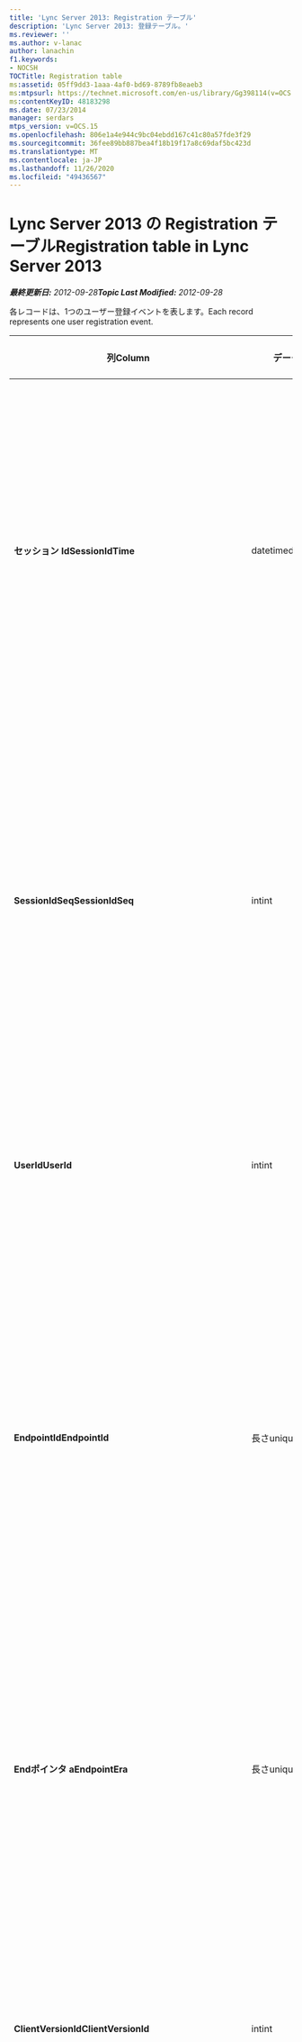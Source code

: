 ```yaml
---
title: 'Lync Server 2013: Registration テーブル'
description: 'Lync Server 2013: 登録テーブル。'
ms.reviewer: ''
ms.author: v-lanac
author: lanachin
f1.keywords:
- NOCSH
TOCTitle: Registration table
ms:assetid: 05ff9dd3-1aaa-4af0-bd69-8789fb8eaeb3
ms:mtpsurl: https://technet.microsoft.com/en-us/library/Gg398114(v=OCS.15)
ms:contentKeyID: 48183298
ms.date: 07/23/2014
manager: serdars
mtps_version: v=OCS.15
ms.openlocfilehash: 806e1a4e944c9bc04ebdd167c41c80a57fde3f29
ms.sourcegitcommit: 36fee89bb887bea4f18b19f17a8c69daf5bc423d
ms.translationtype: MT
ms.contentlocale: ja-JP
ms.lasthandoff: 11/26/2020
ms.locfileid: "49436567"
---
```

# <a name="registration-table-in-lync-server-2013"></a><span data-ttu-id="65dc9-103">Lync Server 2013 の Registration テーブル</span><span class="sxs-lookup"><span data-stu-id="65dc9-103">Registration table in Lync Server 2013</span></span>

<div data-xmlns="http://www.w3.org/1999/xhtml">

<div class="topic" data-xmlns="http://www.w3.org/1999/xhtml" data-msxsl="urn:schemas-microsoft-com:xslt" data-cs="https://msdn.microsoft.com/">

<div data-asp="https://msdn2.microsoft.com/asp">



</div>

<div id="mainSection">

<div id="mainBody"><span data-ttu-id="65dc9-104">

<span> </span></span><span class="sxs-lookup"><span data-stu-id="65dc9-104">

<span> </span></span></span>

<span data-ttu-id="65dc9-105">_**最終更新日:** 2012-09-28_</span><span class="sxs-lookup"><span data-stu-id="65dc9-105">_**Topic Last Modified:** 2012-09-28_</span></span>

<span data-ttu-id="65dc9-106">各レコードは、1つのユーザー登録イベントを表します。</span><span class="sxs-lookup"><span data-stu-id="65dc9-106">Each record represents one user registration event.</span></span>


<table>
<colgroup>
<col style="width: 25%" />
<col style="width: 25%" />
<col style="width: 25%" />
<col style="width: 25%" />
</colgroup>
<thead>
<tr class="header">
<th><span data-ttu-id="65dc9-107">列</span><span class="sxs-lookup"><span data-stu-id="65dc9-107">Column</span></span></th>
<th><span data-ttu-id="65dc9-108">データ型</span><span class="sxs-lookup"><span data-stu-id="65dc9-108">Data Type</span></span></th>
<th><span data-ttu-id="65dc9-109">キー/インデックス</span><span class="sxs-lookup"><span data-stu-id="65dc9-109">Key/Index</span></span></th>
<th><span data-ttu-id="65dc9-110">詳細</span><span class="sxs-lookup"><span data-stu-id="65dc9-110">Details</span></span></th>
</tr>
</thead>
<tbody>
<tr class="odd">
<td><p><span data-ttu-id="65dc9-111"><strong>セッション Id</strong></span><span class="sxs-lookup"><span data-stu-id="65dc9-111"><strong>SessionIdTime</strong></span></span></p></td>
<td><p><span data-ttu-id="65dc9-112">datetime</span><span class="sxs-lookup"><span data-stu-id="65dc9-112">datetime</span></span></p></td>
<td><p><span data-ttu-id="65dc9-113">プライマリ、外部</span><span class="sxs-lookup"><span data-stu-id="65dc9-113">Primary, Foreign</span></span></p></td>
<td><p><span data-ttu-id="65dc9-114">セッション要求の時刻。</span><span class="sxs-lookup"><span data-stu-id="65dc9-114">Time of session request.</span></span> <span data-ttu-id="65dc9-115">セッションを一意に識別するために <strong>Sessionidseq</strong> と組み合わせて使用されます。</span><span class="sxs-lookup"><span data-stu-id="65dc9-115">Used in conjunction with <strong>SessionIdSeq</strong> to uniquely identify a session.</span></span> <span data-ttu-id="65dc9-116">詳細については、「 <a href="lync-server-2013-dialogs-table.md">Lync Server 2013 のダイアログテーブル</a> 」を参照してください。</span><span class="sxs-lookup"><span data-stu-id="65dc9-116">See the <a href="lync-server-2013-dialogs-table.md">Dialogs table in Lync Server 2013</a> for more information.</span></span></p></td>
</tr>
<tr class="even">
<td><p><span data-ttu-id="65dc9-117"><strong>SessionIdSeq</strong></span><span class="sxs-lookup"><span data-stu-id="65dc9-117"><strong>SessionIdSeq</strong></span></span></p></td>
<td><p><span data-ttu-id="65dc9-118">int</span><span class="sxs-lookup"><span data-stu-id="65dc9-118">int</span></span></p></td>
<td><p><span data-ttu-id="65dc9-119">プライマリ、外部</span><span class="sxs-lookup"><span data-stu-id="65dc9-119">Primary, Foreign</span></span></p></td>
<td><p><span data-ttu-id="65dc9-120">セッションを識別する ID 番号。</span><span class="sxs-lookup"><span data-stu-id="65dc9-120">ID number to identify the session.</span></span> <span data-ttu-id="65dc9-121">セッションを一意に識別するために <strong>Sessionidtime</strong> と組み合わせて使用されます。</span><span class="sxs-lookup"><span data-stu-id="65dc9-121">Used in conjunction with <strong>SessionIdTime</strong> to uniquely identify a session.</span></span> <span data-ttu-id="65dc9-122">詳細については、「 <a href="lync-server-2013-dialogs-table.md">Lync Server 2013 のダイアログテーブル</a> 」を参照してください。</span><span class="sxs-lookup"><span data-stu-id="65dc9-122">See the <a href="lync-server-2013-dialogs-table.md">Dialogs table in Lync Server 2013</a> for more information.</span></span></p></td>
</tr>
<tr class="odd">
<td><p><span data-ttu-id="65dc9-123"><strong>UserId</strong></span><span class="sxs-lookup"><span data-stu-id="65dc9-123"><strong>UserId</strong></span></span></p></td>
<td><p><span data-ttu-id="65dc9-124">int</span><span class="sxs-lookup"><span data-stu-id="65dc9-124">int</span></span></p></td>
<td><p><span data-ttu-id="65dc9-125">外部</span><span class="sxs-lookup"><span data-stu-id="65dc9-125">Foreign</span></span></p></td>
<td><p><span data-ttu-id="65dc9-126">ユーザー ID。</span><span class="sxs-lookup"><span data-stu-id="65dc9-126">The user ID.</span></span> <span data-ttu-id="65dc9-127">詳細については、「 <a href="lync-server-2013-users-table.md">Lync Server 2013 のユーザーテーブル</a> 」を参照してください。</span><span class="sxs-lookup"><span data-stu-id="65dc9-127">See the <a href="lync-server-2013-users-table.md">Users table in Lync Server 2013</a> for more information.</span></span></p></td>
</tr>
<tr class="even">
<td><p><span data-ttu-id="65dc9-128"><strong>EndpointId</strong></span><span class="sxs-lookup"><span data-stu-id="65dc9-128"><strong>EndpointId</strong></span></span></p></td>
<td><p><span data-ttu-id="65dc9-129">長さ</span><span class="sxs-lookup"><span data-stu-id="65dc9-129">uniqueidentifier</span></span></p></td>
<td></td>
<td><p><span data-ttu-id="65dc9-130">登録エンドポイントを識別する GUID。</span><span class="sxs-lookup"><span data-stu-id="65dc9-130">A GUID to identify a registration endpoint.</span></span> <span data-ttu-id="65dc9-131">通常、同じユーザーの同じコンピューターの register イベントには、同じエンドポイント ID があります。</span><span class="sxs-lookup"><span data-stu-id="65dc9-131">Usually the register event from the same computer of the same user will have the same endpoint ID.</span></span> <span data-ttu-id="65dc9-132">各コンピューターには、別のエンドポイント ID があります。</span><span class="sxs-lookup"><span data-stu-id="65dc9-132">Different machines have a different endpoint ID.</span></span></p></td>
</tr>
<tr class="odd">
<td><p><span data-ttu-id="65dc9-133"><strong>Endポインタ a</strong></span><span class="sxs-lookup"><span data-stu-id="65dc9-133"><strong>EndpointEra</strong></span></span></p></td>
<td><p><span data-ttu-id="65dc9-134">長さ</span><span class="sxs-lookup"><span data-stu-id="65dc9-134">uniqueIdentifier</span></span></p></td>
<td></td>
<td><p><span data-ttu-id="65dc9-135">同じユーザーと同じエンドポイントを含む登録を区別するために使用される ID です。</span><span class="sxs-lookup"><span data-stu-id="65dc9-135">ID used to differentiate registrations that involve the same user and the same endpoint.</span></span></p>
<p><span data-ttu-id="65dc9-136">このフィールドは、Microsoft Lync Server 2013 で導入されました。</span><span class="sxs-lookup"><span data-stu-id="65dc9-136">This field was introduced in Microsoft Lync Server 2013.</span></span></p></td>
</tr>
<tr class="even">
<td><p><span data-ttu-id="65dc9-137"><strong>ClientVersionId</strong></span><span class="sxs-lookup"><span data-stu-id="65dc9-137"><strong>ClientVersionId</strong></span></span></p></td>
<td><p><span data-ttu-id="65dc9-138">int</span><span class="sxs-lookup"><span data-stu-id="65dc9-138">int</span></span></p></td>
<td><p><span data-ttu-id="65dc9-139">外部</span><span class="sxs-lookup"><span data-stu-id="65dc9-139">Foreign</span></span></p></td>
<td><p><span data-ttu-id="65dc9-140">現在のユーザーのクライアントバージョン。</span><span class="sxs-lookup"><span data-stu-id="65dc9-140">Client version of current user.</span></span> <span data-ttu-id="65dc9-141">詳細については、「 <a href="lync-server-2013-clientversions-table.md">Lync Server 2013 の Clientversions の表</a> 」を参照してください。</span><span class="sxs-lookup"><span data-stu-id="65dc9-141">See the <a href="lync-server-2013-clientversions-table.md">ClientVersions table in Lync Server 2013</a> for more information.</span></span></p></td>
</tr>
<tr class="odd">
<td><p><span data-ttu-id="65dc9-142"><strong>RegistrarId</strong></span><span class="sxs-lookup"><span data-stu-id="65dc9-142"><strong>RegistrarId</strong></span></span></p></td>
<td><p><span data-ttu-id="65dc9-143">int</span><span class="sxs-lookup"><span data-stu-id="65dc9-143">int</span></span></p></td>
<td><p><span data-ttu-id="65dc9-144">外部</span><span class="sxs-lookup"><span data-stu-id="65dc9-144">Foreign</span></span></p></td>
<td><p><span data-ttu-id="65dc9-145">登録に使用されるレジストラーサーバーの ID です。</span><span class="sxs-lookup"><span data-stu-id="65dc9-145">ID of the Registrar Server used for registration.</span></span> <span data-ttu-id="65dc9-146">詳細については、「 <a href="lync-server-2013-servers-table.md">Lync Server 2013 のサーバーの表</a> 」を参照してください。</span><span class="sxs-lookup"><span data-stu-id="65dc9-146">See the <a href="lync-server-2013-servers-table.md">Servers table in Lync Server 2013</a> for more information.</span></span></p></td>
</tr>
<tr class="even">
<td><p><span data-ttu-id="65dc9-147"><strong>PoolId</strong></span><span class="sxs-lookup"><span data-stu-id="65dc9-147"><strong>PoolId</strong></span></span></p></td>
<td><p><span data-ttu-id="65dc9-148">int</span><span class="sxs-lookup"><span data-stu-id="65dc9-148">int</span></span></p></td>
<td><p><span data-ttu-id="65dc9-149">外部</span><span class="sxs-lookup"><span data-stu-id="65dc9-149">Foreign</span></span></p></td>
<td><p><span data-ttu-id="65dc9-150">セッションがキャプチャされたプールの ID です。</span><span class="sxs-lookup"><span data-stu-id="65dc9-150">ID of the pool in which the session was captured.</span></span> <span data-ttu-id="65dc9-151">詳細については、「 <a href="lync-server-2013-pools-table.md">Lync Server 2013 のプールテーブル</a> 」を参照してください。</span><span class="sxs-lookup"><span data-stu-id="65dc9-151">See the <a href="lync-server-2013-pools-table.md">Pools table in Lync Server 2013</a> for more information.</span></span></p></td>
</tr>
<tr class="odd">
<td><p><span data-ttu-id="65dc9-152"><strong>EdgeServerId</strong></span><span class="sxs-lookup"><span data-stu-id="65dc9-152"><strong>EdgeServerId</strong></span></span></p></td>
<td><p><span data-ttu-id="65dc9-153">int</span><span class="sxs-lookup"><span data-stu-id="65dc9-153">int</span></span></p></td>
<td><p><span data-ttu-id="65dc9-154">外部</span><span class="sxs-lookup"><span data-stu-id="65dc9-154">Foreign</span></span></p></td>
<td><p><span data-ttu-id="65dc9-155">エッジサーバーの登録が進行中です。</span><span class="sxs-lookup"><span data-stu-id="65dc9-155">Edge Server the registration is going through.</span></span> <span data-ttu-id="65dc9-156">詳細については、「 <a href="lync-server-2013-edgeservers-table.md">Lync Server 2013 の EdgeServers テーブル</a> 」を参照してください。</span><span class="sxs-lookup"><span data-stu-id="65dc9-156">See the <a href="lync-server-2013-edgeservers-table.md">EdgeServers table in Lync Server 2013</a> for more information.</span></span></p></td>
</tr>
<tr class="even">
<td><p><span data-ttu-id="65dc9-157"><strong>IsInternal</strong></span><span class="sxs-lookup"><span data-stu-id="65dc9-157"><strong>IsInternal</strong></span></span></p></td>
<td><p><span data-ttu-id="65dc9-158">わずか</span><span class="sxs-lookup"><span data-stu-id="65dc9-158">Bit</span></span></p></td>
<td></td>
<td><p><span data-ttu-id="65dc9-159">ユーザーが内部からログオンしているかどうか。</span><span class="sxs-lookup"><span data-stu-id="65dc9-159">Whether the user is logged on from internal or not.</span></span></p></td>
</tr>
<tr class="odd">
<td><p><span data-ttu-id="65dc9-160"><strong>IsUserServiceAvailable</strong></span><span class="sxs-lookup"><span data-stu-id="65dc9-160"><strong>IsUserServiceAvailable</strong></span></span></p></td>
<td><p><span data-ttu-id="65dc9-161">bit</span><span class="sxs-lookup"><span data-stu-id="65dc9-161">bit</span></span></p></td>
<td></td>
<td><p><span data-ttu-id="65dc9-162">UserService が利用できるかどうか。</span><span class="sxs-lookup"><span data-stu-id="65dc9-162">Whether the UserService is available or not.</span></span></p></td>
</tr>
<tr class="even">
<td><p><span data-ttu-id="65dc9-163"><strong>IsPrimaryRegistrar</strong></span><span class="sxs-lookup"><span data-stu-id="65dc9-163"><strong>IsPrimaryRegistrar</strong></span></span></p></td>
<td><p><span data-ttu-id="65dc9-164">bit</span><span class="sxs-lookup"><span data-stu-id="65dc9-164">bit</span></span></p></td>
<td></td>
<td><p><span data-ttu-id="65dc9-165">プライマリレジストラーに登録するかどうかを指定します。</span><span class="sxs-lookup"><span data-stu-id="65dc9-165">Whether register to the primary Registrar or not.</span></span></p></td>
</tr>
<tr class="odd">
<td><p><span data-ttu-id="65dc9-166"><strong>IsPrimaryRegistrarCentral</strong></span><span class="sxs-lookup"><span data-stu-id="65dc9-166"><strong>IsPrimaryRegistrarCentral</strong></span></span></p></td>
<td><p><span data-ttu-id="65dc9-167">bit</span><span class="sxs-lookup"><span data-stu-id="65dc9-167">bit</span></span></p></td>
<td></td>
<td><p><span data-ttu-id="65dc9-168">ユーザーが survivable branch アプライアンスに登録されているかどうかを示します。</span><span class="sxs-lookup"><span data-stu-id="65dc9-168">Indicates whether or not the user is registered with a survivable branch appliance.</span></span></p>
<p><span data-ttu-id="65dc9-169">このフィールドは、Microsoft Lync Server 2013 で導入されました。</span><span class="sxs-lookup"><span data-stu-id="65dc9-169">This field was introduced in Microsoft Lync Server 2013.</span></span></p></td>
</tr>
<tr class="even">
<td><p><span data-ttu-id="65dc9-170"><strong>RegisterTime</strong></span><span class="sxs-lookup"><span data-stu-id="65dc9-170"><strong>RegisterTime</strong></span></span></p></td>
<td><p><span data-ttu-id="65dc9-171">datetime</span><span class="sxs-lookup"><span data-stu-id="65dc9-171">datetime</span></span></p></td>
<td></td>
<td><p><span data-ttu-id="65dc9-172">登録時間。</span><span class="sxs-lookup"><span data-stu-id="65dc9-172">Registration time.</span></span></p></td>
</tr>
<tr class="odd">
<td><p><span data-ttu-id="65dc9-173"><strong>DeRegisterTime</strong></span><span class="sxs-lookup"><span data-stu-id="65dc9-173"><strong>DeRegisterTime</strong></span></span></p></td>
<td><p><span data-ttu-id="65dc9-174">datetime</span><span class="sxs-lookup"><span data-stu-id="65dc9-174">datetime</span></span></p></td>
<td></td>
<td><p><span data-ttu-id="65dc9-175">De-Registration 時間。</span><span class="sxs-lookup"><span data-stu-id="65dc9-175">De-Registration time.</span></span></p></td>
</tr>
<tr class="even">
<td><p><span data-ttu-id="65dc9-176"><strong>返信</strong></span><span class="sxs-lookup"><span data-stu-id="65dc9-176"><strong>ResponseCode</strong></span></span></p></td>
<td><p><span data-ttu-id="65dc9-177">int</span><span class="sxs-lookup"><span data-stu-id="65dc9-177">int</span></span></p></td>
<td></td>
<td><p><span data-ttu-id="65dc9-178">Register 要求の応答コード。</span><span class="sxs-lookup"><span data-stu-id="65dc9-178">Response code of the register request.</span></span></p></td>
</tr>
<tr class="odd">
<td><p><span data-ttu-id="65dc9-179"><strong>DiagnosticId</strong></span><span class="sxs-lookup"><span data-stu-id="65dc9-179"><strong>DiagnosticId</strong></span></span></p></td>
<td><p><span data-ttu-id="65dc9-180">int</span><span class="sxs-lookup"><span data-stu-id="65dc9-180">int</span></span></p></td>
<td></td>
<td><p><span data-ttu-id="65dc9-181">Register 要求の診断 ID。</span><span class="sxs-lookup"><span data-stu-id="65dc9-181">Diagnostic ID of the register request.</span></span> <span data-ttu-id="65dc9-182">これにより、診断情報の種類が示されます。</span><span class="sxs-lookup"><span data-stu-id="65dc9-182">This indicates that diagnostic information type.</span></span></p></td>
</tr>
<tr class="even">
<td><p><span data-ttu-id="65dc9-183"><strong>DeviceId</strong></span><span class="sxs-lookup"><span data-stu-id="65dc9-183"><strong>DeviceId</strong></span></span></p></td>
<td><p><span data-ttu-id="65dc9-184">int</span><span class="sxs-lookup"><span data-stu-id="65dc9-184">int</span></span></p></td>
<td><p><span data-ttu-id="65dc9-185">外部</span><span class="sxs-lookup"><span data-stu-id="65dc9-185">Foreign</span></span></p></td>
<td><p><span data-ttu-id="65dc9-186">Register 要求の取得元のデバイス。</span><span class="sxs-lookup"><span data-stu-id="65dc9-186">The device that the register request is coming from.</span></span> <span data-ttu-id="65dc9-187">詳細については、「 <a href="lync-server-2013-devices-table.md">Lync Server 2013 のデバイスの表</a> 」を参照してください。</span><span class="sxs-lookup"><span data-stu-id="65dc9-187">See the <a href="lync-server-2013-devices-table.md">Devices table in Lync Server 2013</a> for more information.</span></span></p></td>
</tr>
<tr class="odd">
<td><p><span data-ttu-id="65dc9-188"><strong>DeRegisterTypeId</strong></span><span class="sxs-lookup"><span data-stu-id="65dc9-188"><strong>DeRegisterTypeId</strong></span></span></p></td>
<td><p><span data-ttu-id="65dc9-189">tinyint</span><span class="sxs-lookup"><span data-stu-id="65dc9-189">tinyint</span></span></p></td>
<td><p><span data-ttu-id="65dc9-190">外部</span><span class="sxs-lookup"><span data-stu-id="65dc9-190">Foreign</span></span></p></td>
<td><p><span data-ttu-id="65dc9-191">"ユーザーが開始しました"、"登録の期限切れ"、"クライアントが失敗しました" などの de レジスタの理由。</span><span class="sxs-lookup"><span data-stu-id="65dc9-191">The reason of de-register, such as ‘user initiated’, ‘registration expired’, ‘client fail’, and more.</span></span> <span data-ttu-id="65dc9-192">詳細については、「 <a href="lync-server-2013-deregistertype-table.md">Lync Server 2013 の DeRegisterType テーブル</a> 」を参照してください。</span><span class="sxs-lookup"><span data-stu-id="65dc9-192">See the <a href="lync-server-2013-deregistertype-table.md">DeRegisterType table in Lync Server 2013</a> for more information.</span></span></p></td>
</tr>
<tr class="even">
<td><p><span data-ttu-id="65dc9-193"><strong>IPAddress</strong></span><span class="sxs-lookup"><span data-stu-id="65dc9-193"><strong>IPAddress</strong></span></span></p></td>
<td><p><span data-ttu-id="65dc9-194">nvarchar(256)</span><span class="sxs-lookup"><span data-stu-id="65dc9-194">nvarchar(256)</span></span></p></td>
<td></td>
<td><p><span data-ttu-id="65dc9-195">ユーザーが登録したエンドポイントの IP アドレス。</span><span class="sxs-lookup"><span data-stu-id="65dc9-195">IP address of the endpoint the user registered with.</span></span> <span data-ttu-id="65dc9-196">これは IPv4 アドレスまたは IPv6 アドレスにすることができます。</span><span class="sxs-lookup"><span data-stu-id="65dc9-196">This can be an IPv4 address or an IPv6 address.</span></span></p>
<p><span data-ttu-id="65dc9-197">このフィールドは、Microsoft Lync Server 2013 で導入されました。</span><span class="sxs-lookup"><span data-stu-id="65dc9-197">This field was introduced in Microsoft Lync Server 2013.</span></span></p></td>
</tr>
</tbody>
</table><span data-ttu-id="65dc9-198">


</div>

<span> </span>

</div>

</div>

</span><span class="sxs-lookup"><span data-stu-id="65dc9-198">


</div>

<span> </span>

</div>

</div>

</span></span></div>

